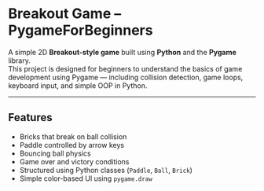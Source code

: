 # Breakout Game – PygameForBeginners 

A simple 2D **Breakout-style game** built using **Python** and the **Pygame** library.  
This project is designed for beginners to understand the basics of game development using Pygame — including collision detection, game loops, keyboard input, and simple OOP in Python.

---

## Features

-  Bricks that break on ball collision
-  Paddle controlled by arrow keys
-  Bouncing ball physics
-  Game over and victory conditions
-  Structured using Python classes (`Paddle`, `Ball`, `Brick`)
-  Simple color-based UI using `pygame.draw`
